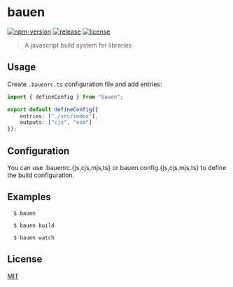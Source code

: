 # bauen

[![npm-version][npm-version-src]][npm-version-href]
[![release][release-src]][release-href]
[![license][license-src]][license-href]

> A javascript build system for libraries

## Usage

Create `.bauenrc.ts` configuration file and add entries:

```ts
import { defineConfig } from "bauen";

export default defineConfig({
    entries: ["./src/index"],
    outputs: ["cjs", "esm"]
});
```

## Configuration

You can use .bauenrc.{js,cjs,mjs,ts} or bauen.config.{js,cjs,mjs,ts} to define the build configuration.

## Examples

```
  $ bauen

  $ bauen build

  $ bauen watch
```

## License

[MIT](./LICENSE)

<!-- Badges -->

[npm-version-src]: https://badgen.net/npm/v/bauen
[npm-version-href]: https://npmjs.com/package/unbuild
[release-src]: https://github.com/techkit/bauen/actions/workflows/release.yml/badge.svg
[release-href]: https://badgen.net/npm/v/bauen
[license-src]: https://badgen.net/npm/license/bauen
[license-href]: https://npmjs.com/package/unbuild
